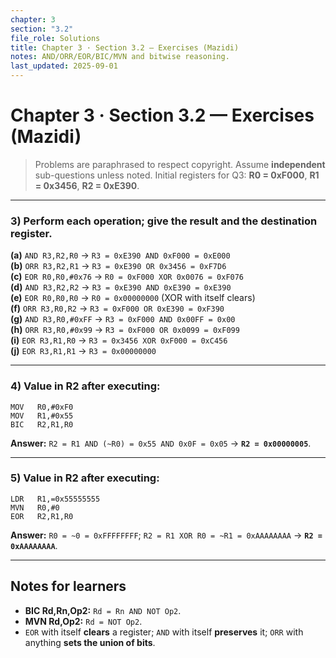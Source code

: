 ```yaml
---
chapter: 3
section: "3.2"
file_role: Solutions
title: Chapter 3 · Section 3.2 — Exercises (Mazidi)
notes: AND/ORR/EOR/BIC/MVN and bitwise reasoning.
last_updated: 2025-09-01
---
```



# Chapter 3 · Section 3.2 — Exercises (Mazidi)

> Problems are paraphrased to respect copyright. Assume **independent** sub-questions unless noted. Initial registers for Q3: **R0 = 0xF000**, **R1 = 0x3456**, **R2 = 0xE390**.

---

### 3) Perform each operation; give the **result** and the **destination register**.

**(a)** `AND R3,R2,R0` → `R3 = 0xE390 AND 0xF000 = 0xE000`  
**(b)** `ORR R3,R2,R1` → `R3 = 0xE390 OR 0x3456 = 0xF7D6`  
**(c)** `EOR R0,R0,#0x76` → `R0 = 0xF000 XOR 0x0076 = 0xF076`  
**(d)** `AND R3,R2,R2` → `R3 = 0xE390 AND 0xE390 = 0xE390`  
**(e)** `EOR R0,R0,R0` → `R0 = 0x00000000` (XOR with itself clears)  
**(f)** `ORR R3,R0,R2` → `R3 = 0xF000 OR 0xE390 = 0xF390`  
**(g)** `AND R3,R0,#0xFF` → `R3 = 0xF000 AND 0x00FF = 0x00`  
**(h)** `ORR R3,R0,#0x99` → `R3 = 0xF000 OR 0x0099 = 0xF099`  
**(i)** `EOR R3,R1,R0` → `R3 = 0x3456 XOR 0xF000 = 0xC456`  
**(j)** `EOR R3,R1,R1` → `R3 = 0x00000000`

---

### 4) Value in **R2** after executing:
```armasm
MOV   R0,#0xF0
MOV   R1,#0x55
BIC   R2,R1,R0
```
**Answer:** `R2 = R1 AND (~R0) = 0x55 AND 0x0F = 0x05` → **`R2 = 0x00000005`**.

---

### 5) Value in **R2** after executing:
```armasm
LDR   R1,=0x55555555
MVN   R0,#0
EOR   R2,R1,R0
```
**Answer:** `R0 = ~0 = 0xFFFFFFFF`; `R2 = R1 XOR R0 = ~R1 = 0xAAAAAAAA` → **`R2 = 0xAAAAAAAA`**.

---

## Notes for learners
- **BIC Rd,Rn,Op2:** `Rd = Rn AND NOT Op2`.  
- **MVN Rd,Op2:** `Rd = NOT Op2`.  
- `EOR` with itself **clears** a register; `AND` with itself **preserves** it; `ORR` with anything **sets the union of bits**.
